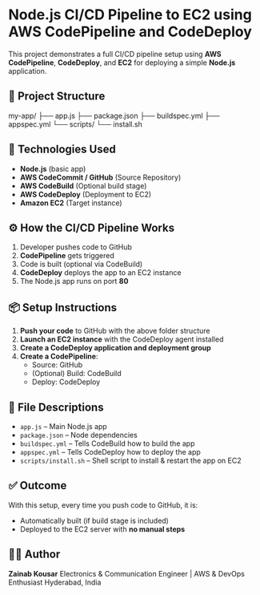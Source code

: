 # Node.js CI/CD Pipeline to EC2 using AWS CodePipeline and CodeDeploy

This project demonstrates a full CI/CD pipeline setup using **AWS CodePipeline**, **CodeDeploy**, and **EC2** for deploying a simple **Node.js** application.

## 📁 Project Structure

my-app/
├── app.js
├── package.json
├── buildspec.yml
├── appspec.yml
└── scripts/
└── install.sh

## 🚀 Technologies Used

- **Node.js** (basic app)
- **AWS CodeCommit / GitHub** (Source Repository)
- **AWS CodeBuild** (Optional build stage)
- **AWS CodeDeploy** (Deployment to EC2)
- **Amazon EC2** (Target instance)

## ⚙️ How the CI/CD Pipeline Works

1. Developer pushes code to GitHub
2. **CodePipeline** gets triggered
3. Code is built (optional via CodeBuild)
4. **CodeDeploy** deploys the app to an EC2 instance
5. The Node.js app runs on port **80**

## 📦 Setup Instructions

1. **Push your code** to GitHub with the above folder structure
2. **Launch an EC2 instance** with the CodeDeploy agent installed
3. **Create a CodeDeploy application and deployment group**
4. **Create a CodePipeline**:
   - Source: GitHub
   - (Optional) Build: CodeBuild
   - Deploy: CodeDeploy

## 📄 File Descriptions

- `app.js` – Main Node.js app
- `package.json` – Node dependencies
- `buildspec.yml` – Tells CodeBuild how to build the app
- `appspec.yml` – Tells CodeDeploy how to deploy the app
- `scripts/install.sh` – Shell script to install & restart the app on EC2

## ✅ Outcome

With this setup, every time you push code to GitHub, it is:
- Automatically built (if build stage is included)
- Deployed to the EC2 server with **no manual steps**

## 🙋‍♀️ Author

**Zainab Kousar**
Electronics & Communication Engineer | AWS & DevOps Enthusiast
Hyderabad, India


